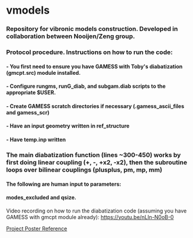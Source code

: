 # vmodels

### Repository for vibronic models construction. Developed in collaboration between Nooijen/Zeng group.

### Protocol procedure. Instructions on how to run the code:
#### - You first need to ensure you have GAMESS with Toby's diabatization (gmcpt.src) module installed.
#### - Configure rungms, runG_diab, and subgam.diab scripts to the appropriate $USER.
#### - Create GAMESS scratch directories if necessary (.gamess_ascii_files and gamess_scr)
#### - Have an input geometry written in ref_structure
#### - Have temp.inp written

### The main diabatization function (lines ~300-450) works by first doing linear coupling (+, -, +x2, -x2), then the subroutine loops over bilinear couplings (plusplus, pm, mp, mm)

#### The following are human input to parameters:
#### modes_excluded and qsize.

Video recording on how to run the diabatization code (assuming you have GAMESS with gmcpt module already): https://youtu.be/nLIn-N0oB-0

[Project Poster Reference](https://github.com/bjb2chen/vmodels/files/10171706/SCP2022_bjc_20685630_White.pdf)
